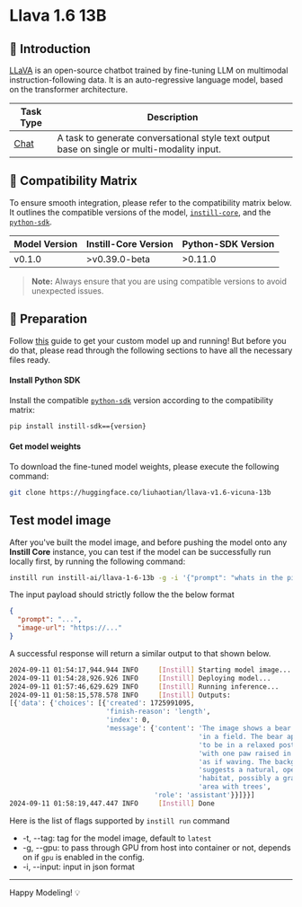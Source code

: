 # Llava 1.6 13B

## 📖 Introduction

[LLaVA](https://huggingface.co/liuhaotian/llava-v1.6-vicuna-13b) is an open-source chatbot trained by fine-tuning LLM on multimodal instruction-following data. It is an auto-regressive language model, based on the transformer architecture.

| Task Type                                                  | Description                                                                                 |
| ---------------------------------------------------------- | ------------------------------------------------------------------------------------------- |
| [Chat](https://www.instill-ai.dev/docs/model/ai-task#chat) | A task to generate conversational style text output base on single or multi-modality input. |

## 🔄 Compatibility Matrix

To ensure smooth integration, please refer to the compatibility matrix below. It outlines the compatible versions of the model, [`instill-core`](https://github.com/instill-ai/instill-core), and the [`python-sdk`](https://github.com/instill-ai/python-sdk).

| Model Version | Instill-Core Version | Python-SDK Version |
| ------------- | -------------------- | ------------------ |
| v0.1.0        | >v0.39.0-beta        | >0.11.0            |

> **Note:** Always ensure that you are using compatible versions to avoid unexpected issues.

## 🚀 Preparation

Follow [this](../README.md) guide to get your custom model up and running! But before you do that, please read through the following sections to have all the necessary files ready.

#### Install Python SDK

Install the compatible [`python-sdk`](https://github.com/instill-ai/python-sdk) version according to the compatibility matrix:

```bash
pip install instill-sdk=={version}
```

#### Get model weights

To download the fine-tuned model weights, please execute the following command:

```bash
git clone https://huggingface.co/liuhaotian/llava-v1.6-vicuna-13b
```

## Test model image

After you've built the model image, and before pushing the model onto any **Instill Core** instance, you can test if the model can be successfully run locally first, by running the following command:

```bash
instill run instill-ai/llava-1-6-13b -g -i '{"prompt": "whats in the pic?", "image-url": "https://artifacts.instill.tech/imgs/bear.jpg"}'
```

The input payload should strictly follow the the below format

```json
{
  "prompt": "...",
  "image-url": "https://..."
}
```

A successful response will return a similar output to that shown below.

```bash
2024-09-11 01:54:17,944.944 INFO     [Instill] Starting model image...
2024-09-11 01:54:28,926.926 INFO     [Instill] Deploying model...
2024-09-11 01:57:46,629.629 INFO     [Instill] Running inference...
2024-09-11 01:58:15,578.578 INFO     [Instill] Outputs:
[{'data': {'choices': [{'created': 1725991095,
                        'finish-reason': 'length',
                        'index': 0,
                        'message': {'content': 'The image shows a bear sitting '
                                               'in a field. The bear appears '
                                               'to be in a relaxed posture '
                                               'with one paw raised in the air '
                                               'as if waving. The background '
                                               'suggests a natural, open '
                                               'habitat, possibly a grassy '
                                               'area with trees',
                                    'role': 'assistant'}}]}}]
2024-09-11 01:58:19,447.447 INFO     [Instill] Done
```

Here is the list of flags supported by `instill run` command

- -t, --tag: tag for the model image, default to `latest`
- -g, --gpu: to pass through GPU from host into container or not, depends on if `gpu` is enabled in the config.
- -i, --input: input in json format

---

Happy Modeling! 💡
